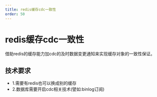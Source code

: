 ```yaml
---
title: redis缓存cdc一致性
order: 50
---
```


# redis缓存cdc一致性
借助redis的缓存能力加cdc的及时数据变更通知来实现缓存对象的一致性保证。

## 技术要求
- 1.需要有redis也可以换成别的缓存
- 2.数据库需要开启cdc相关技术(譬如:binlog订阅)

